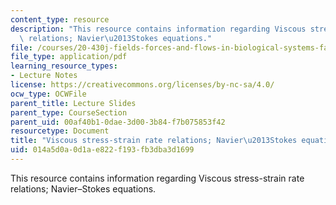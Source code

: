 ```yaml
---
content_type: resource
description: "This resource contains information regarding Viscous stress-strain rate\
  \ relations; Navier\u2013Stokes equations."
file: /courses/20-430j-fields-forces-and-flows-in-biological-systems-fall-2015/014a5d0a0d1ae822f193fb3dba3d1699_MIT20_430JF15_Lecture16.pdf
file_type: application/pdf
learning_resource_types:
- Lecture Notes
license: https://creativecommons.org/licenses/by-nc-sa/4.0/
ocw_type: OCWFile
parent_title: Lecture Slides
parent_type: CourseSection
parent_uid: 00af40b1-0dae-3d00-3b84-f7b075853f42
resourcetype: Document
title: "Viscous stress-strain rate relations; Navier\u2013Stokes equations"
uid: 014a5d0a-0d1a-e822-f193-fb3dba3d1699
---
```

This resource contains information regarding Viscous stress-strain rate relations; Navier–Stokes equations.